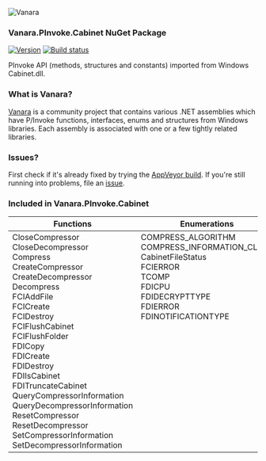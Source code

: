 ﻿![Vanara](https://github.com/dahall/Vanara/raw/master/docs/icons/VanaraHeading.png)
### Vanara.PInvoke.Cabinet NuGet Package
[![Version](https://img.shields.io/nuget/v/Vanara.PInvoke.Cabinet?label=NuGet&style=flat-square)](https://github.com/dahall/Vanara/releases)
[![Build status](https://img.shields.io/appveyor/build/dahall/vanara?label=AppVeyor%20build&style=flat-square)](https://ci.appveyor.com/project/dahall/vanara)

PInvoke API (methods, structures and constants) imported from Windows Cabinet.dll.

### What is Vanara?

[Vanara](https://github.com/dahall/Vanara) is a community project that contains various .NET assemblies which have P/Invoke functions, interfaces, enums and structures from Windows libraries. Each assembly is associated with one or a few tightly related libraries.

### Issues?

First check if it's already fixed by trying the [AppVeyor build](https://ci.appveyor.com/nuget/vanara-prerelease).
If you're still running into problems, file an [issue](https://github.com/dahall/Vanara/issues).

### Included in Vanara.PInvoke.Cabinet

Functions | Enumerations | Structures
--- | --- | ---
CloseCompressor<br>CloseDecompressor<br>Compress<br>CreateCompressor<br>CreateDecompressor<br>Decompress<br>FCIAddFile<br>FCICreate<br>FCIDestroy<br>FCIFlushCabinet<br>FCIFlushFolder<br>FDICopy<br>FDICreate<br>FDIDestroy<br>FDIIsCabinet<br>FDITruncateCabinet<br>QueryCompressorInformation<br>QueryDecompressorInformation<br>ResetCompressor<br>ResetDecompressor<br>SetCompressorInformation<br>SetDecompressorInformation<br> | COMPRESS_ALGORITHM<br>COMPRESS_INFORMATION_CLASS<br>CabinetFileStatus<br>FCIERROR<br>TCOMP<br>FDICPU<br>FDIDECRYPTTYPE<br>FDIERROR<br>FDINOTIFICATIONTYPE<br><br><br><br><br><br><br><br><br><br><br><br><br><br> | COMPRESS_ALLOCATION_ROUTINES<br>COMPRESSOR_HANDLE<br>DECOMPRESSOR_HANDLE<br>CCAB<br>HFCI<br>FDICABINETINFO<br>FDIDECRYPT<br>FDINOTIFICATION<br>HFDI<br>ERF<br>Union<br>NEW_CABINET<br>NEW_FOLDER<br>DECRYPT<br><br><br><br><br><br><br><br><br>
